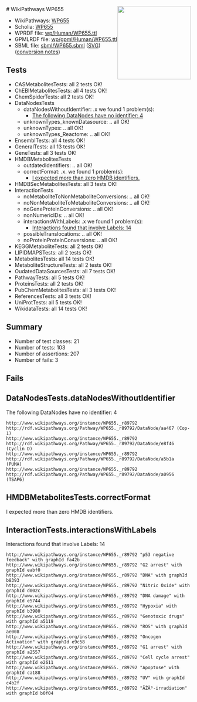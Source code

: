 <img style="float: right; width: 200px" src="../logo.png" />
# WikiPathways WP655

* WikiPathways: [WP655](https://identifiers.org/wikipathways:WP655)
* Scholia: [WP655](https://scholia.toolforge.org/wikipathways/WP655)
* WPRDF file: [wp/Human/WP655.ttl](../wp/Human/WP655.ttl)
* GPMLRDF file: [wp/gpml/Human/WP655.ttl](../wp/gpml/Human/WP655.ttl)
* SBML file: [sbml/WP655.sbml](../sbml/WP655.sbml) ([SVG](../sbml/WP655.svg)) ([conversion notes](../sbml/WP655.txt))

## Tests
* CASMetabolitesTests: all 2 tests OK!
* ChEBIMetabolitesTests: all 4 tests OK!
* ChemSpiderTests: all 2 tests OK!
* DataNodesTests
    * dataNodesWithoutIdentifier: .x we found 1 problem(s):
        * [The following DataNodes have no identifier: 4](#d2d32fa3)
    * unknownTypes_knownDatasource: .. all OK!
    * unknownTypes: .. all OK!
    * unknownTypes_Reactome: .. all OK!
* EnsemblTests: all 4 tests OK!
* GeneralTests: all 13 tests OK!
* GeneTests: all 3 tests OK!
* HMDBMetabolitesTests
    * outdatedIdentifiers: .. all OK!
    * correctFormat: .x. we found 1 problem(s):
        * [I expected more than zero HMDB identifiers.](#ad154c1e)
* HMDBSecMetabolitesTests: all 3 tests OK!
* InteractionTests
    * noMetaboliteToNonMetaboliteConversions: .. all OK!
    * noNonMetaboliteToMetaboliteConversions: .. all OK!
    * noGeneProteinConversions: .. all OK!
    * nonNumericIDs: .. all OK!
    * interactionsWithLabels: .x we found 1 problem(s):
        * [Interactions found that involve Labels: 14](#fe97a8bc)
    * possibleTranslocations: .. all OK!
    * noProteinProteinConversions: .. all OK!
* KEGGMetaboliteTests: all 2 tests OK!
* LIPIDMAPSTests: all 2 tests OK!
* MetabolitesTests: all 14 tests OK!
* MetaboliteStructureTests: all 2 tests OK!
* OudatedDataSourcesTests: all 7 tests OK!
* PathwayTests: all 5 tests OK!
* ProteinsTests: all 2 tests OK!
* PubChemMetabolitesTests: all 3 tests OK!
* ReferencesTests: all 3 tests OK!
* UniProtTests: all 5 tests OK!
* WikidataTests: all 14 tests OK!


## Summary

* Number of test classes: 21
* Number of tests: 103
* Number of assertions: 207
* Number of fails: 3

## Fails

<a name="d2d32fa3" />

## DataNodesTests.dataNodesWithoutIdentifier

The following DataNodes have no identifier: 4
```
http://www.wikipathways.org/instance/WP655._r89792 http://rdf.wikipathways.org/Pathway/WP655._r89792/DataNode/aa467 (Cop-1)
http://www.wikipathways.org/instance/WP655._r89792 http://rdf.wikipathways.org/Pathway/WP655._r89792/DataNode/e8f46 (Cyclin D)
http://www.wikipathways.org/instance/WP655._r89792 http://rdf.wikipathways.org/Pathway/WP655._r89792/DataNode/a5b1a (PUMA)
http://www.wikipathways.org/instance/WP655._r89792 http://rdf.wikipathways.org/Pathway/WP655._r89792/DataNode/a0956 (TSAP6)
```

<a name="ad154c1e" />

## HMDBMetabolitesTests.correctFormat

I expected more than zero HMDB identifiers.
<a name="fe97a8bc" />

## InteractionTests.interactionsWithLabels

Interactions found that involve Labels: 14
```
http://www.wikipathways.org/instance/WP655._r89792 "p53 negative feedback" with graphId fa42b
http://www.wikipathways.org/instance/WP655._r89792 "G2 arrest" with graphId eabf0
http://www.wikipathways.org/instance/WP655._r89792 "DNA" with graphId b8393
http://www.wikipathways.org/instance/WP655._r89792 "Nitric Oxide" with graphId d002c
http://www.wikipathways.org/instance/WP655._r89792 "DNA damage" with graphId e5744
http://www.wikipathways.org/instance/WP655._r89792 "Hypoxia" with graphId b3980
http://www.wikipathways.org/instance/WP655._r89792 "Genotoxic drugs" with graphId a5119
http://www.wikipathways.org/instance/WP655._r89792 "ROS" with graphId ae008
http://www.wikipathways.org/instance/WP655._r89792 "Oncogen Activation" with graphId e9c58
http://www.wikipathways.org/instance/WP655._r89792 "G1 arrest" with graphId a2557
http://www.wikipathways.org/instance/WP655._r89792 "Cell cycle arrest" with graphId e2611
http://www.wikipathways.org/instance/WP655._r89792 "Apoptose" with graphId ca188
http://www.wikipathways.org/instance/WP655._r89792 "UV" with graphId c4b2f
http://www.wikipathways.org/instance/WP655._r89792 "ÃŽÂ³-irradiation" with graphId b0f04
```

